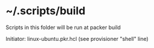 # ~/.scripts/build

Scripts in this folder will be run at packer build 

Initiator: linux-ubuntu.pkr.hcl (see provisioner "shell" line)